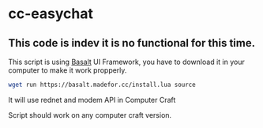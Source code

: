# cc-easychat

## This code is indev it is no functional for this time.

This script is using [Basalt](https://github.com/Pyroxenium/Basalt) UI Framework, you have to download it in your computer to make it work propperly.

```sh
wget run https://basalt.madefor.cc/install.lua source
```

It will use rednet and modem API in Computer Craft

Script should work on any computer craft version.
